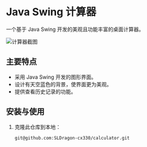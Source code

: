 # Java Swing 计算器

一个基于 Java Swing 开发的美观且功能丰富的桌面计算器。

![计算器截图](URL_TO_YOUR_SCREENSHOT)

## 主要特点

- 采用 Java Swing 开发的图形界面。
- 设计有天空蓝色的背景，使界面更为美观。
- 提供查看历史记录的功能。

## 安装与使用

1. 克隆此仓库到本地：

   ```bash
   git@github.com:SLDragon-cx330/calculator.git
